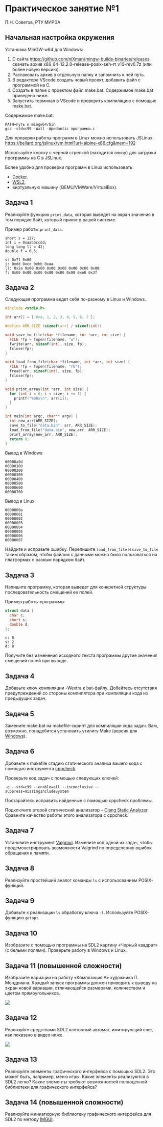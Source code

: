 # Практическое занятие №1

П.Н. Советов, РТУ МИРЭА

## Начальная настройка окружения

Установка MinGW-w64 для Windows:

1. С сайта https://github.com/niXman/mingw-builds-binaries/releases скачать архив x86_64-12.2.0-release-posix-seh-rt_v10-rev0.7z (или более новую версию).
2. Распаковать архив в отдельную папку и запомнить к ней путь.
3. В редакторе VSсode создать новый проект, добавить файл с программой на C.
4. Создать в папке с проектом файл make.bat. Содержимое make.bat приведено ниже.
5. Запустить терминал в VScode и проверить компиляцию с помощью make.bat.

Содержимое make.bat:

```
PATH=путь к mingw64/bin
gcc -std=c99 -Wall -Wpedantic программа.c
```

Для проверки работы программ в Linux можно использовать JSLinux: https://bellard.org/jslinux/vm.html?url=alpine-x86.cfg&mem=192

Используйте кнопку с черной стрелкой (находится внизу) для загрузки программы на C в JSLinux.

Более удобно для проверки программ в Linux использовать:

* [Docker](https://docs.docker.com/desktop/install/windows-install/),
* [WSL2](https://docs.microsoft.com/ru-ru/windows/wsl/install),
* виртуальную машину (QEMU/VMWare/VirtualBox).

## Задача 1

Реализуйте функцию `print_data`, которая выведет на экран значения в том порядке байт, который принят в вашей системе.

Пример работы `print_data`.

```
short s = 127;
int i = 0xaabbccdd;
long long ll = 42;
double f = 0.5;
```

```
s: 0x7f 0x00 
i: 0xdd 0xcc 0xbb 0xaa 
ll: 0x2a 0x00 0x00 0x00 0x00 0x00 0x00 0x00 
f: 0x00 0x00 0x00 0x00 0x00 0x00 0xe0 0x3f 
```

## Задача 2

Следующая программа ведет себя по-разному в Linux и Windows.

```C
#include <stdio.h>

int arr[] = { 0xa, 1, 2, 3, 4, 5, 6, 7 };

#define ARR_SIZE (sizeof(arr) / sizeof(int))

void save_to_file(char *filename, int *arr, int size) {
  FILE *fp = fopen(filename, "w");
  fwrite(arr, sizeof(int), size, fp);
  fclose(fp);
}

void load_from_file(char *filename, int *arr, int size) {
  FILE *fp = fopen(filename, "rb");
  fread(arr, sizeof(int), size, fp);
  fclose(fp);
}

void print_array(int *arr, int size) {
  for (int i = 0; i < size; i += 1) {
    printf("%08x\n", arr[i]);
  }
}

int main(int argc, char** argv) {
  int new_arr[ARR_SIZE];
  save_to_file("data.bin", arr, ARR_SIZE);
  load_from_file("data.bin", new_arr, ARR_SIZE);
  print_array(new_arr, ARR_SIZE);
  return 0;
}
```

Вывод в Windows:

```
00000a0d
00000100
00000200
00000300
00000400
00000500
00000600
00000700
```

Вывод в Linux:

```
0000000a
00000001
00000002
00000003
00000004
00000005
00000006
00000007
```

Найдите и исправьте ошибку. Перепишите `load_from_file` и `save_to_file` таким образом, чтобы файлом с данными можно было пользоваться на платформах с разным порядком байт.

## Задача 3

Напишите программу, которая выведет для конкретной структуры последовательность смещений ее полей.

Пример работы программы:

```C
struct data {
  char c;
  short s;
  double d;
};
```

```
c: 0
s: 2
d: 8
```

Получите без изменения исходного текста программы другие значения смещений полей при выводе.

## Задача 4

Добавьте ключ компиляции -Wextra к bat-файлу. Добейтесь отсутствия предупреждений со стороны компилятора при компиляции кода из предыдущих задач.

## Задача 5

Замените make.bat на makefile-скрипт для компиляции кода задач. Вам, возможно, понадобится установить утилиту Make (версия для [Windows](http://gnuwin32.sourceforge.net/packages/make.htm)).

## Задача 6

Добавьте к makefile стадию статического анализа вашего кода с помощью инструмента [cppcheck](https://cppcheck.sourceforge.io/). 

Проверьте код задач с помощью следующих ключей:

```
-q --std=c99 --enable=all --inconclusive --suppress=missingIncludeSystem
```

Постарайтесь исправить найденные с помощью cppcheck проблемы.

Подключите второй статический анализатор – [Clang Static Analyzer](https://clang-analyzer.llvm.org/). Сравните качество работы этого анализатора с cppcheck.

## Задача 7

Установите инструмент [Valgrind](https://valgrind.org/). Измените код одной из задач, чтобы продемонстрировать возможности Valgrind по определению ошибок обращения к памяти.

## Задача 8

Реализуйте простейший аналог команды `ls` с использованием POSIX-функций.

## Задача 9

Добавьте к реализации `ls` обработку ключа `-l`. Используйте POSIX-функцию `getopt`.

## Задача 10

Изобразите с помощью программы на SDL2 картину «Черный квадрат» (с белыми полями). Проверьте работу в Windows и Linux.

## Задача 11 (повышенной сложности)

Изобразите вариации на работу «Композиция А» художника П. Мондриана. Каждый запуск программы должен приводить к выводу на экран новой вариации, отличающейся размерами, количеством и цветом прямоугольников.

![](images/mondrian.jpg)

## Задача 12

Реализуйте средствами SDL2 клеточный автомат, имитирующий снег, как показано в видео ниже.

![](images/snow.gif)

## Задача 13

Реализуйте элементы графического интерфейса с помощью SDL2. Это может быть, например, меню игры. Какие элементы реализуются в SDL2 легко? Какие элементы требуют возможностей полноценной библиотеки для графического интерфейса?

## Задача 14 (повышенной сложности)

Реализуйте миниатюрную библиотеку графического интерфейса для SDL2 по методу [IMGUI](http://www.cse.chalmers.se/edu/year/2011/course/TDA361/Advanced%20Computer%20Graphics/IMGUI.pdf).
